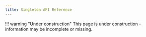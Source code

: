 ```yaml
---
title: Singleton API Reference
---
```


!!! warning "Under construction"
	This page is under construction - information may be incomplete or missing.
